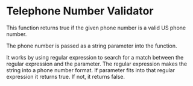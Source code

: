 # Telephone Number Validator

This function returns true if the given phone number is a valid US phone number.

The phone number is passed as a string parameter into the function.

It works by using regular expression to search for a match between the regular expression and the parameter.
The regular expression makes the string into a phone number format. If parameter fits into that regular expression it returns true. If not, it returns false.

